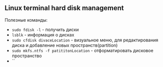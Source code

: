 ## Linux terminal hard disk management

Полезные команды:
- `sudo fdisk -l` - получить диски
- `lsblk` - информация о дисках
- `sudo cfdisk divaceLocation` - визуальное меню, для редактирования диска и добавление новых пространств(partition)
- `sudo mkfs.ntfs -f patititonLocation` - отформатировать дисковое пространство
- ``
